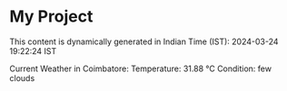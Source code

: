 # My Project

This content is dynamically generated in Indian Time (IST): 2024-03-24 19:22:24 IST


Current Weather in Coimbatore:
Temperature: 31.88 °C
Condition: few clouds
